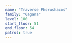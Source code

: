 ```yaml
---
name: "Traverse Phorushacos"
family: "Gagana"
level: 100
start_floor: 51
end_floor: 54
patrol: true
---
```

